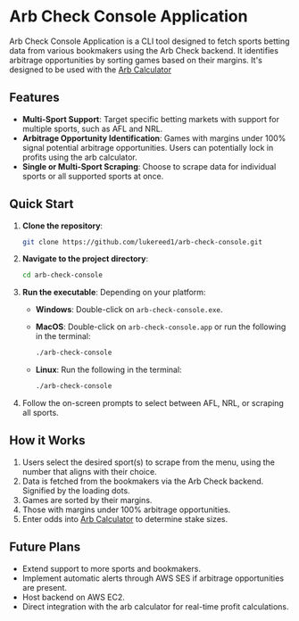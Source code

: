 # Arb Check Console Application

Arb Check Console Application is a CLI tool designed to fetch sports betting data from various bookmakers using the Arb Check backend. It identifies arbitrage opportunities by sorting games based on their margins. It's designed to be used with the [Arb Calculator](https://github.com/lukereed1/arb-calculator)

## Features

- **Multi-Sport Support**: Target specific betting markets with support for multiple sports, such as AFL and NRL.
- **Arbitrage Opportunity Identification**: Games with margins under 100% signal potential arbitrage opportunities. Users can potentially lock in profits using the arb calculator.
- **Single or Multi-Sport Scraping**: Choose to scrape data for individual sports or all supported sports at once.

## Quick Start

1. **Clone the repository**:

   ```bash
   git clone https://github.com/lukereed1/arb-check-console.git
   ```

2. **Navigate to the project directory**:

   ```bash
   cd arb-check-console
   ```

3. **Run the executable**:
   Depending on your platform:

   - **Windows**: Double-click on `arb-check-console.exe`.

   - **MacOS**: Double-click on `arb-check-console.app` or run the following in the terminal:
     ```bash
     ./arb-check-console
     ```
   - **Linux**: Run the following in the terminal:
     ```bash
     ./arb-check-console
     ```

4. Follow the on-screen prompts to select between AFL, NRL, or scraping all sports.

## How it Works

1. Users select the desired sport(s) to scrape from the menu, using the number that aligns with their choice.
2. Data is fetched from the bookmakers via the Arb Check backend. Signified by the loading dots.
3. Games are sorted by their margins.
4. Those with margins under 100% arbitrage opportunities.
5. Enter odds into [Arb Calculator](https://github.com/lukereed1/arb-calculator) to determine stake sizes.

## Future Plans

- Extend support to more sports and bookmakers.
- Implement automatic alerts through AWS SES if arbitrage opportunities are present.
- Host backend on AWS EC2.
- Direct integration with the arb calculator for real-time profit calculations.
